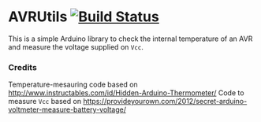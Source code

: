 # AVRUtils [![Build Status](https://travis-ci.org/SConaway/AVRUtils.svg?branch=master)](https://travis-ci.org/SConaway/AVRUtils)


This is a simple Arduino library to check the internal temperature of an AVR and measure the voltage supplied on `Vcc`.

### Credits
 Temperature-mesauring code based on http://www.instructables.com/id/Hidden-Arduino-Thermometer/
 Code to measure `Vcc` based on https://provideyourown.com/2012/secret-arduino-voltmeter-measure-battery-voltage/
